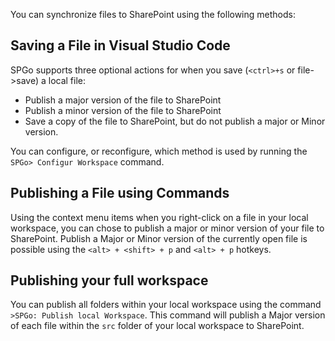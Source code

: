 You can synchronize files to SharePoint using the following methods:

## Saving a File in Visual Studio Code
SPGo supports three optional actions for when you save (`<ctrl>+s` or file->save) a local file:
* Publish a major version of the file to SharePoint
* Publish a minor version of the file to SharePoint
* Save a copy of the file to SharePoint, but do not publish a major or Minor version.

You can configure, or reconfigure, which method is used by running the `SPGo> Configur Workspace` command.

## Publishing a File using Commands
Using the context menu items when you right-click on a file in your local workspace, you can chose to publish a major or minor version of your file to SharePoint. Publish a Major or Minor version of the currently open file is possible using the `<alt> + <shift> + p` and `<alt> + p` hotkeys.

## Publishing your full workspace
You can publish all folders within your local workspace using the command `>SPGo: Publish local Workspace`. This command will publish a Major version of each file within the `src` folder of your local workspace to SharePoint.